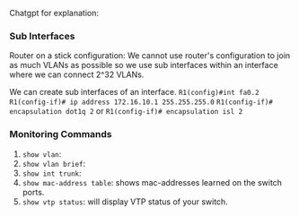 Chatgpt for explanation:

### **Sub Interfaces**
Router on a stick configuration:
We cannot use router's configuration to join as much VLANs as possible so we use sub interfaces within an interface where we can connect 2^32 VLANs.

We can create sub interfaces of an interface. 
`R1(config)#int fa0.2`
`R1(config-if)# ip address 172.16.10.1 255.255.255.0`
`R1(config-if)# encapsulation dot1q 2`
or
`R1(config-if)# encapsulation isl 2`

### **Monitoring Commands**

1. `show vlan`: 
2. `show vlan brief`:
3. `show int trunk`:
4. `show mac-address table`: shows mac-addresses learned on the switch ports.
5. `show vtp status`: will display VTP status of your switch.